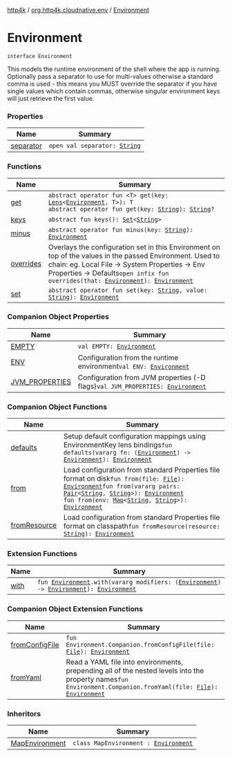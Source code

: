 [http4k](../../index.md) / [org.http4k.cloudnative.env](../index.md) / [Environment](./index.md)

# Environment

`interface Environment`

This models the runtime environment of the shell where the app is running. Optionally pass a separator to use for
multi-values otherwise a standard comma is used - this means you MUST override the separator if you have single values
which contain commas, otherwise singular environment keys will just retrieve the first value.

### Properties

| Name | Summary |
|---|---|
| [separator](separator.md) | `open val separator: `[`String`](https://kotlinlang.org/api/latest/jvm/stdlib/kotlin/-string/index.html) |

### Functions

| Name | Summary |
|---|---|
| [get](get.md) | `abstract operator fun <T> get(key: `[`Lens`](../../org.http4k.lens/-lens/index.md)`<`[`Environment`](./index.md)`, T>): T`<br>`abstract operator fun get(key: `[`String`](https://kotlinlang.org/api/latest/jvm/stdlib/kotlin/-string/index.html)`): `[`String`](https://kotlinlang.org/api/latest/jvm/stdlib/kotlin/-string/index.html)`?` |
| [keys](keys.md) | `abstract fun keys(): `[`Set`](https://kotlinlang.org/api/latest/jvm/stdlib/kotlin.collections/-set/index.html)`<`[`String`](https://kotlinlang.org/api/latest/jvm/stdlib/kotlin/-string/index.html)`>` |
| [minus](minus.md) | `abstract operator fun minus(key: `[`String`](https://kotlinlang.org/api/latest/jvm/stdlib/kotlin/-string/index.html)`): `[`Environment`](./index.md) |
| [overrides](overrides.md) | Overlays the configuration set in this Environment on top of the values in the passed Environment. Used to chain: eg. Local File -&gt; System Properties -&gt; Env Properties -&gt; Defaults`open infix fun overrides(that: `[`Environment`](./index.md)`): `[`Environment`](./index.md) |
| [set](set.md) | `abstract operator fun set(key: `[`String`](https://kotlinlang.org/api/latest/jvm/stdlib/kotlin/-string/index.html)`, value: `[`String`](https://kotlinlang.org/api/latest/jvm/stdlib/kotlin/-string/index.html)`): `[`Environment`](./index.md) |

### Companion Object Properties

| Name | Summary |
|---|---|
| [EMPTY](-e-m-p-t-y.md) | `val EMPTY: `[`Environment`](./index.md) |
| [ENV](-e-n-v.md) | Configuration from the runtime environment`val ENV: `[`Environment`](./index.md) |
| [JVM_PROPERTIES](-j-v-m_-p-r-o-p-e-r-t-i-e-s.md) | Configuration from JVM properties (-D flags)`val JVM_PROPERTIES: `[`Environment`](./index.md) |

### Companion Object Functions

| Name | Summary |
|---|---|
| [defaults](defaults.md) | Setup default configuration mappings using EnvironmentKey lens bindings`fun defaults(vararg fn: (`[`Environment`](./index.md)`) -> `[`Environment`](./index.md)`): `[`Environment`](./index.md) |
| [from](from.md) | Load configuration from standard Properties file format on disk`fun from(file: `[`File`](https://docs.oracle.com/javase/9/docs/api/java/io/File.html)`): `[`Environment`](./index.md)`fun from(vararg pairs: `[`Pair`](https://kotlinlang.org/api/latest/jvm/stdlib/kotlin/-pair/index.html)`<`[`String`](https://kotlinlang.org/api/latest/jvm/stdlib/kotlin/-string/index.html)`, `[`String`](https://kotlinlang.org/api/latest/jvm/stdlib/kotlin/-string/index.html)`>): `[`Environment`](./index.md)<br>`fun from(env: `[`Map`](https://kotlinlang.org/api/latest/jvm/stdlib/kotlin.collections/-map/index.html)`<`[`String`](https://kotlinlang.org/api/latest/jvm/stdlib/kotlin/-string/index.html)`, `[`String`](https://kotlinlang.org/api/latest/jvm/stdlib/kotlin/-string/index.html)`>): `[`Environment`](./index.md) |
| [fromResource](from-resource.md) | Load configuration from standard Properties file format on classpath`fun fromResource(resource: `[`String`](https://kotlinlang.org/api/latest/jvm/stdlib/kotlin/-string/index.html)`): `[`Environment`](./index.md) |

### Extension Functions

| Name | Summary |
|---|---|
| [with](../../org.http4k.core/with.md) | `fun `[`Environment`](./index.md)`.with(vararg modifiers: (`[`Environment`](./index.md)`) -> `[`Environment`](./index.md)`): `[`Environment`](./index.md) |

### Companion Object Extension Functions

| Name | Summary |
|---|---|
| [fromConfigFile](../from-config-file.md) | `fun Environment.Companion.fromConfigFile(file: `[`File`](https://docs.oracle.com/javase/9/docs/api/java/io/File.html)`): `[`Environment`](./index.md) |
| [fromYaml](../from-yaml.md) | Read a YAML file into environments, prepending all of the nested levels into the property names`fun Environment.Companion.fromYaml(file: `[`File`](https://docs.oracle.com/javase/9/docs/api/java/io/File.html)`): `[`Environment`](./index.md) |

### Inheritors

| Name | Summary |
|---|---|
| [MapEnvironment](../-map-environment/index.md) | `class MapEnvironment : `[`Environment`](./index.md) |

